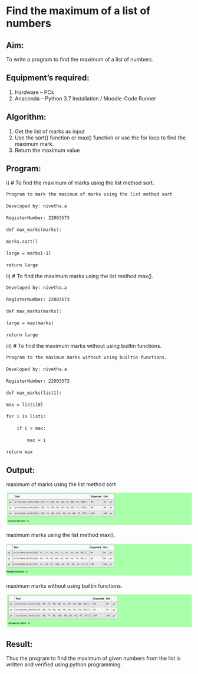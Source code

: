 # Find the maximum of a list of numbers
## Aim:
To write a program to find the maximum of a list of numbers.
## Equipment’s required:
1.	Hardware – PCs
2.	Anaconda – Python 3.7 Installation / Moodle-Code Runner
## Algorithm:
1.	Get the list of marks as input
2.	Use the sort() function or max() function or use the for loop to find the maximum mark.
3.	Return the maximum value
## Program:

i)	# To find the maximum of marks using the list method sort.
```
Program to mark the maximum of marks using the list method sort

Developed by: nivetha.a

RegisterNumber: 22003573

def max_marks(marks):

marks.sort()

large = marks[-1]

return large

```

ii)	# To find the maximum marks using the list method max().
```
Developed by: nivetha.a

RegisterNumber: 22003573

def max_marks(marks):

large = max(marks)

return large

```

iii) # To find the maximum marks without using builtin functions.
```
Program to the maximum marks without using builtin functions.

Developed by: nivetha.a

RegisterNumber: 22003573

def max_marks(list1):

max = list1[0]

for i in list1:

    if i > max:

        max = i

return max

```
## Output:

maximum of marks using the list method sort 

![maximum1.png](./images/maximum1.png)

maximum marks using the list method max().

![maximum2.png](./images/maximum2.png)

maximum marks without using builtin functions. 

![maximum3.png](./images/maximum3.png)

## Result:
Thus the program to find the maximum of given numbers from the list is written and verified using python programming.
